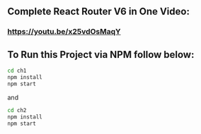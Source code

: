 ## Complete React Router V6 in One Video:
### https://youtu.be/x25vdOsMaqY

## To Run this Project via NPM follow below:

```bash
cd ch1
npm install
npm start
```
and

```bash
cd ch2
npm install
npm start
```

